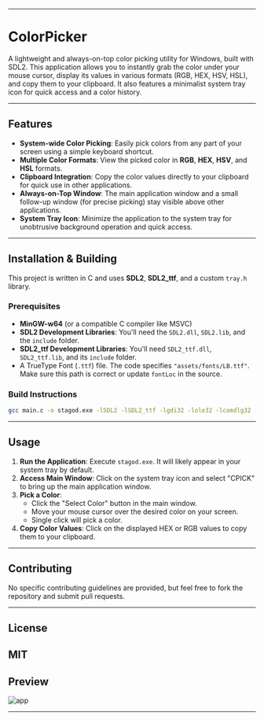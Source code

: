 

---

# ColorPicker

A lightweight and always-on-top color picking utility for Windows, built with SDL2. This application allows you to instantly grab the color under your mouse cursor, display its values in various formats (RGB, HEX, HSV, HSL), and copy them to your clipboard. It also features a minimalist system tray icon for quick access and a color history.



---

## Features

* **System-wide Color Picking**: Easily pick colors from any part of your screen using a simple keyboard shortcut.
* **Multiple Color Formats**: View the picked color in **RGB**, **HEX**, **HSV**, and **HSL** formats.
* **Clipboard Integration**: Copy the color values directly to your clipboard for quick use in other applications.
* **Always-on-Top Window**: The main application window and a small follow-up window (for precise picking) stay visible above other applications.
* **System Tray Icon**: Minimize the application to the system tray for unobtrusive background operation and quick access.


---

## Installation & Building

This project is written in C and uses **SDL2**, **SDL2_ttf**, and a custom `tray.h` library.

### Prerequisites

* **MinGW-w64** (or a compatible C compiler like MSVC)
* **SDL2 Development Libraries**: You'll need the `SDL2.dll`, `SDL2.lib`, and the `include` folder.
* **SDL2_ttf Development Libraries**: You'll need `SDL2_ttf.dll`, `SDL2_ttf.lib`, and its `include` folder.
* A TrueType Font (`.ttf`) file. The code specifies `"assets/fonts/LB.ttf"`. Make sure this path is correct or update `fontLoc` in the source.

### Build Instructions 
```bash
gcc main.c -o stagod.exe -lSDL2 -lSDL2_ttf -lgdi32 -lole32 -lcomdlg32 -loleaut32 -luser32 -lShell32 -mwindows -fopenmp

```
---

## Usage

1.  **Run the Application**: Execute `stagod.exe`. It will likely appear in your system tray by default.
2.  **Access Main Window**: Click on the system tray icon and select "CPICK" to bring up the main application window.
3.  **Pick a Color**:
    * Click the "Select Color" button in the main window.
    * Move your mouse cursor over the desired color on your screen.
    * Single click will pick a color.
4.  **Copy Color Values**: Click on the displayed HEX or RGB values to copy them to your clipboard.

---


## Contributing

No specific contributing guidelines are provided, but feel free to fork the repository and submit pull requests.

---

## License

MIT
---

## Preview

![app](https://github.com/user-attachments/assets/0085c2f4-56c1-4674-a2b3-6fef196e5a2f)

---



